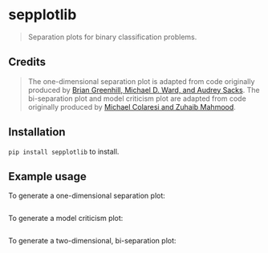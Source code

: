 # sepplotlib

> Separation plots for binary classification problems.

## Credits
> The one-dimensional separation plot is adapted from code originally produced by [Brian Greenhill, Michael D. Ward, and Audrey Sacks](https://onlinelibrary.wiley.com/doi/full/10.1111/j.1540-5907.2011.00525.x). 
The bi-separation plot and model criticism plot are adapted from code originally produced by [Michael Colaresi and Zuhaib Mahmood](https://journals.sagepub.com/doi/10.1177/0022343316682065).

## Installation

`pip install sepplotlib` to install.



## Example usage

To generate a one-dimensional separation plot:

```python

```

To generate a model criticism plot:

```python

```

To generate a two-dimensional, bi-separation plot:

```python

```
